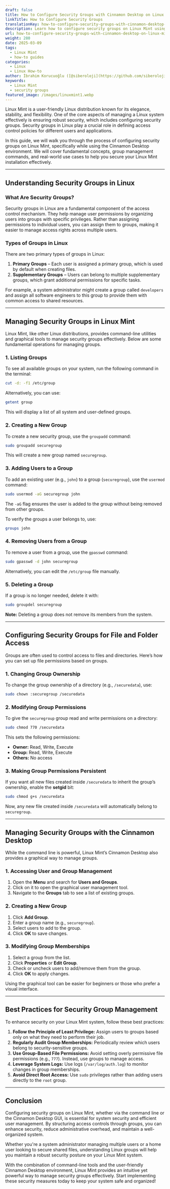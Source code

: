 ```yaml
---
draft: false
title: How to Configure Security Groups with Cinnamon Desktop on Linux Mint
linkTitle: How to Configure Security Groups
translationKey: how-to-configure-security-groups-with-cinnamon-desktop-on-linux-mint
description: Learn how to configure security groups on Linux Mint using the Cinnamon Desktop environment.
url: how-to-configure-security-groups-with-cinnamon-desktop-on-linux-mint
weight: 280
date: 2025-03-09
tags:
  - Linux Mint
  - how-to guides
categories:
  - Linux
  - Linux How-to
author: İbrahim Korucuoğlu ([@siberoloji](https://github.com/siberoloji))
keywords:
  - Linux Mint
  - security groups
featured_image: /images/linuxmint1.webp
---
```

Linux Mint is a user-friendly Linux distribution known for its elegance, stability, and flexibility. One of the core aspects of managing a Linux system effectively is ensuring robust security, which includes configuring security groups. Security groups in Linux play a crucial role in defining access control policies for different users and applications.

In this guide, we will walk you through the process of configuring security groups on Linux Mint, specifically while using the Cinnamon Desktop environment. We will cover fundamental concepts, group management commands, and real-world use cases to help you secure your Linux Mint installation effectively.

---

## Understanding Security Groups in Linux

### What Are Security Groups?

Security groups in Linux are a fundamental component of the access control mechanism. They help manage user permissions by organizing users into groups with specific privileges. Rather than assigning permissions to individual users, you can assign them to groups, making it easier to manage access rights across multiple users.

### Types of Groups in Linux

There are two primary types of groups in Linux:

1. **Primary Groups** – Each user is assigned a primary group, which is used by default when creating files.
2. **Supplementary Groups** – Users can belong to multiple supplementary groups, which grant additional permissions for specific tasks.

For example, a system administrator might create a group called `developers` and assign all software engineers to this group to provide them with common access to shared resources.

---

## Managing Security Groups in Linux Mint

Linux Mint, like other Linux distributions, provides command-line utilities and graphical tools to manage security groups effectively. Below are some fundamental operations for managing groups.

### 1. Listing Groups

To see all available groups on your system, run the following command in the terminal:

```bash
cut -d: -f1 /etc/group
```

Alternatively, you can use:

```bash
getent group
```

This will display a list of all system and user-defined groups.

### 2. Creating a New Group

To create a new security group, use the `groupadd` command:

```bash
sudo groupadd securegroup
```

This will create a new group named `securegroup`.

### 3. Adding Users to a Group

To add an existing user (e.g., `john`) to a group (`securegroup`), use the `usermod` command:

```bash
sudo usermod -aG securegroup john
```

The `-aG` flag ensures the user is added to the group without being removed from other groups.

To verify the groups a user belongs to, use:

```bash
groups john
```

### 4. Removing Users from a Group

To remove a user from a group, use the `gpasswd` command:

```bash
sudo gpasswd -d john securegroup
```

Alternatively, you can edit the `/etc/group` file manually.

### 5. Deleting a Group

If a group is no longer needed, delete it with:

```bash
sudo groupdel securegroup
```

**Note:** Deleting a group does not remove its members from the system.

---

## Configuring Security Groups for File and Folder Access

Groups are often used to control access to files and directories. Here’s how you can set up file permissions based on groups.

### 1. Changing Group Ownership

To change the group ownership of a directory (e.g., `/securedata`), use:

```bash
sudo chown :securegroup /securedata
```

### 2. Modifying Group Permissions

To give the `securegroup` group read and write permissions on a directory:

```bash
sudo chmod 770 /securedata
```

This sets the following permissions:

- **Owner:** Read, Write, Execute
- **Group:** Read, Write, Execute
- **Others:** No access

### 3. Making Group Permissions Persistent

If you want all new files created inside `/securedata` to inherit the group’s ownership, enable the **setgid** bit:

```bash
sudo chmod g+s /securedata
```

Now, any new file created inside `/securedata` will automatically belong to `securegroup`.

---

## Managing Security Groups with the Cinnamon Desktop

While the command line is powerful, Linux Mint’s Cinnamon Desktop also provides a graphical way to manage groups.

### 1. Accessing User and Group Management

1. Open the **Menu** and search for **Users and Groups**.
2. Click on it to open the graphical user management tool.
3. Navigate to the **Groups** tab to see a list of existing groups.

### 2. Creating a New Group

1. Click **Add Group**.
2. Enter a group name (e.g., `securegroup`).
3. Select users to add to the group.
4. Click **OK** to save changes.

### 3. Modifying Group Memberships

1. Select a group from the list.
2. Click **Properties** or **Edit Group**.
3. Check or uncheck users to add/remove them from the group.
4. Click **OK** to apply changes.

Using the graphical tool can be easier for beginners or those who prefer a visual interface.

---

## Best Practices for Security Group Management

To enhance security on your Linux Mint system, follow these best practices:

1. **Follow the Principle of Least Privilege:** Assign users to groups based only on what they need to perform their job.
2. **Regularly Audit Group Memberships:** Periodically review which users belong to security-sensitive groups.
3. **Use Group-Based File Permissions:** Avoid setting overly permissive file permissions (e.g., `777`). Instead, use groups to manage access.
4. **Leverage System Logs:** Use logs (`/var/log/auth.log`) to monitor changes in group memberships.
5. **Avoid Direct Root Access:** Use `sudo` privileges rather than adding users directly to the `root` group.

---

## Conclusion

Configuring security groups on Linux Mint, whether via the command line or the Cinnamon Desktop GUI, is essential for system security and efficient user management. By structuring access controls through groups, you can enhance security, reduce administrative overhead, and maintain a well-organized system.

Whether you're a system administrator managing multiple users or a home user looking to secure shared files, understanding Linux groups will help you maintain a robust security posture on your Linux Mint system.

With the combination of command-line tools and the user-friendly Cinnamon Desktop environment, Linux Mint provides an intuitive yet powerful way to manage security groups effectively. Start implementing these security measures today to keep your system safe and organized!
